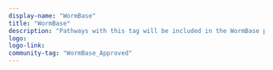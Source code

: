 ```yaml
---
display-name: "WormBase"
title: "WormBase"
description: "Pathways with this tag will be included in the WormBase pathway archive. This tag applies to the revision you are viewing when adding or editing the tag."
logo: 
logo-link: 
community-tag: "WormBase_Approved"
---
```

